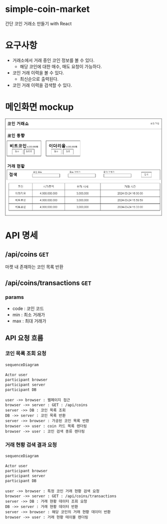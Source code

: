 # simple-coin-market
간단 코인 거래소 만들기 with React

# 요구사항

- 거래소에서 거래 중인 코인 정보를 볼 수 있다.
    - 해당 코인에 대한 매수, 매도 요청이 가능하다.
- 코인 거래 이력을 볼 수 있다.
    - 최신순으로 출력된다.
- 코인 거래 이력을 검색할 수 있다.

# 메인화면 mockup

![](./docs/simple_coin_markter_mockup.png)

# API 명세

## /api/coins `GET`

마켓 내 존재하는 코인 목록 반환

## /api/coins/transactions `GET`

### params

- code : 코인 코드
- min : 최소 거래가
- max : 최대 거래가

## API 요청 흐름

### 코인 목록 조회 요청

```mermaid
sequenceDiagram

Actor user
participant browser
participant server
participant DB

user ->> browser : 웹페이지 접근
browser ->> server : GET : /api/coins
server ->> DB : 코인 목록 조회
DB ->> server : 코인 목록 반환
server ->> browser : 가공된 코인 목록 반환
browser ->> user : coin 카드 목록 렌더링
browser ->> user : 코인 검색 종류 렌더링
```

### 거래 현황 검색 결과 요청

```mermaid
sequenceDiagram

Actor user
participant browser
participant server
participant DB

user ->> browser : 특정 코인 거래 현황 검색 요청
browser ->> server : GET : /api/coins/transactions
server ->> DB : 거래 현황 데이터 조회 요청
DB ->> server : 거래 현황 데이터 반환
server ->> browser : 해당 코인의 거래 현황 데이터 반환
browser ->> user : 거래 현황 테이블 렌더링
```